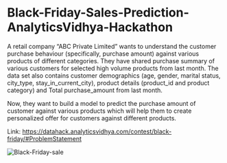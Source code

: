 # Black-Friday-Sales-Prediction-AnalyticsVidhya-Hackathon
A retail company “ABC Private Limited” wants to understand the customer purchase behaviour (specifically, purchase amount) against various products of different categories. They have shared purchase summary of various customers for selected high volume products from last month. The data set also contains customer demographics (age, gender, marital status, city_type, stay_in_current_city), product details (product_id and product category) and Total purchase_amount from last month.  

Now, they want to build a model to predict the purchase amount of customer against various products which will help them to create personalized offer for customers against different products.

Link: https://datahack.analyticsvidhya.com/contest/black-friday/#ProblemStatement

![Black-Friday-sale](https://user-images.githubusercontent.com/88396377/146640293-4ba9857b-0d8a-4401-aa80-68e5c6dbaa9b.jpg)
